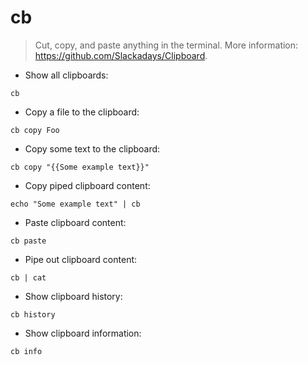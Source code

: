 # cb

> Cut, copy, and paste anything in the terminal.
> More information: <https://github.com/Slackadays/Clipboard>.

- Show all clipboards:

`cb`

- Copy a file to the clipboard:

`cb copy Foo`

- Copy some text to the clipboard:

`cb copy "{{Some example text}}"`

- Copy piped clipboard content:

`echo "Some example text" | cb`

- Paste clipboard content:

`cb paste`

- Pipe out clipboard content:

`cb | cat`

- Show clipboard history:

`cb history`

- Show clipboard information:

`cb info`
